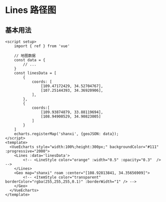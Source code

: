 # Lines 路径图

<script setup>
  import { ref } from 'vue'
  import * as echarts from 'echarts';

  const data = {
  "type": "FeatureCollection",
  "features": [
    {
      "type": "Feature",
      "properties": {
        "adcode": 610000,
        "name": "陕西省",
        "center": [108.948024, 34.263161],
        "centroid": [108.887114, 35.263661],
        "childrenNum": 10,
        "level": "province",
        "acroutes": [100000],
        "parent": { "adcode": 100000 }
      },
      "geometry": {
        "type": "MultiPolygon",
        "coordinates": [
          [
            [
              [110.430966, 34.40948],
              [110.409496, 34.421581],
              [110.392688, 34.466046],
              [110.367073, 34.496157],
              [110.360626, 34.517292],
              [110.372714, 34.544343],
              [110.404488, 34.557626],
              [110.367188, 34.566746],
              [110.379161, 34.600499],
              [110.350783, 34.606656],
              [110.295524, 34.611054],
              [110.269045, 34.629442],
              [110.236638, 34.67044],
              [110.229616, 34.692649],
              [110.2432, 34.725792],
              [110.246884, 34.788846],
              [110.233702, 34.837421],
              [110.238825, 34.852012],
              [110.23094, 34.880707],
              [110.254367, 34.919191],
              [110.262195, 34.94436],
              [110.274686, 34.947306],
              [110.30151, 34.988624],
              [110.320851, 35.005178],
              [110.320563, 35.038513],
              [110.333111, 35.045115],
              [110.346466, 35.084316],
              [110.373692, 35.134226],
              [110.364713, 35.140264],
              [110.364367, 35.197999],
              [110.378355, 35.210858],
              [110.374844, 35.251964],
              [110.40397, 35.286467],
              [110.450019, 35.327772],
              [110.477591, 35.413882],
              [110.48588, 35.422828],
              [110.513049, 35.483131],
              [110.531699, 35.511446],
              [110.567502, 35.539514],
              [110.580914, 35.563147],
              [110.589088, 35.602099],
              [110.60935, 35.632189],
              [110.603996, 35.658873],
              [110.592369, 35.663293],
              [110.592311, 35.682313],
              [110.577633, 35.701486],
              [110.574007, 35.769777],
              [110.563818, 35.787668],
              [110.56733, 35.819342],
              [110.550752, 35.838088],
              [110.54937, 35.854074],
              [110.551212, 35.87541],
              [110.511668, 35.879739],
              [110.516675, 35.921684],
              [110.503206, 35.943237],
              [110.515064, 35.958101],
              [110.514258, 35.975714],
              [110.49296, 35.995916],
              [110.499695, 36.008098],
              [110.492212, 36.034656],
              [110.467978, 36.074634],
              [110.470453, 36.094654],
              [110.45048, 36.132247],
              [110.447083, 36.164332],
              [110.459517, 36.194601],
              [110.454164, 36.223682],
              [110.473907, 36.24813],
              [110.476037, 36.279541],
              [110.468209, 36.291366],
              [110.473562, 36.310548],
              [110.459977, 36.327847],
              [110.469245, 36.369944],
              [110.487031, 36.393877],
              [110.492154, 36.423119],
              [110.473159, 36.453209],
              [110.495781, 36.472976],
              [110.503379, 36.488209],
              [110.50217, 36.530999],
              [110.489909, 36.550746],
              [110.498256, 36.578056],
              [110.47149, 36.595764],
              [110.447429, 36.621109],
              [110.422389, 36.661799],
              [110.394472, 36.676839],
              [110.393206, 36.692498],
              [110.408575, 36.696627],
              [110.433269, 36.679799],
              [110.436722, 36.71127],
              [110.451803, 36.726533],
              [110.439946, 36.737122],
              [110.421238, 36.721549],
              [110.414504, 36.728869],
              [110.432002, 36.74802],
              [110.420145, 36.760786],
              [110.388486, 36.764911],
              [110.384111, 36.775261],
              [110.4061, 36.774483],
              [110.419569, 36.798291],
              [110.422908, 36.819214],
              [110.407251, 36.824891],
              [110.419511, 36.835],
              [110.424519, 36.855524],
              [110.414043, 36.865707],
              [110.382902, 36.870448],
              [110.376052, 36.88226],
              [110.408747, 36.892361],
              [110.415655, 36.934228],
              [110.425728, 36.957211],
              [110.418706, 36.973589],
              [110.40846, 36.989032],
              [110.377146, 37.010291],
              [110.38319, 37.021849],
              [110.412834, 37.019212],
              [110.441212, 37.00618],
              [110.450307, 37.016497],
              [110.424059, 37.023944],
              [110.425958, 37.04085],
              [110.460495, 37.044728],
              [110.495781, 37.086743],
              [110.535556, 37.115102],
              [110.540276, 37.144612],
              [110.584541, 37.18069],
              [110.650161, 37.254341],
              [110.661903, 37.282019],
              [110.690051, 37.287043],
              [110.678711, 37.317877],
              [110.693965, 37.325912],
              [110.695059, 37.349625],
              [110.651773, 37.357038],
              [110.634044, 37.36615],
              [110.631799, 37.398803],
              [110.648146, 37.438154],
              [110.744965, 37.450726],
              [110.758377, 37.471161],
              [110.759528, 37.503461],
              [110.771271, 37.520183],
              [110.771098, 37.538365],
              [110.794928, 37.56617],
              [110.772249, 37.592655],
              [110.76373, 37.639596],
              [110.793317, 37.65075],
              [110.796137, 37.663056],
              [110.775357, 37.680896],
              [110.739094, 37.68943],
              [110.706571, 37.705342],
              [110.70352, 37.718638],
              [110.716645, 37.728704],
              [110.750721, 37.736157],
              [110.755671, 37.755055],
              [110.735755, 37.770415],
              [110.680381, 37.790072],
              [110.660752, 37.808034],
              [110.650564, 37.840034],
              [110.607277, 37.89625],
              [110.587937, 37.926602],
              [110.547644, 37.940317],
              [110.522489, 37.95495],
              [110.516618, 37.970728],
              [110.52836, 37.990638],
              [110.508099, 38.012838],
              [110.501422, 38.03901],
              [110.508789, 38.061961],
              [110.501882, 38.098132],
              [110.521165, 38.124427],
              [110.510574, 38.147274],
              [110.507869, 38.18493],
              [110.523928, 38.210506],
              [110.558235, 38.210506],
              [110.567272, 38.217529],
              [110.567963, 38.245764],
              [110.577461, 38.297247],
              [110.601291, 38.308225],
              [110.638821, 38.304718],
              [110.668581, 38.313637],
              [110.701621, 38.35334],
              [110.750318, 38.36949],
              [110.758952, 38.400407],
              [110.77766, 38.4409],
              [110.796828, 38.453454],
              [110.825033, 38.449421],
              [110.84069, 38.439986],
              [110.874248, 38.453682],
              [110.870161, 38.508894],
              [110.907692, 38.521056],
              [110.909418, 38.563152],
              [110.919895, 38.582064],
              [110.89664, 38.588216],
              [110.88081, 38.626933],
              [110.896409, 38.657816],
              [110.916211, 38.673973],
              [110.915405, 38.704305],
              [110.937681, 38.718784],
              [110.965023, 38.755688],
              [110.956274, 38.776746],
              [110.979126, 38.787727],
              [110.996509, 38.825125],
              [111.010094, 38.841623],
              [110.996049, 38.868026],
              [111.012339, 38.878312],
              [111.015735, 38.896234],
              [111.009921, 38.932593],
              [110.994552, 38.960171],
              [110.979989, 38.972257],
              [110.998409, 38.998536],
              [111.038241, 39.020126],
              [111.088953, 39.02707],
              [111.138341, 39.064267],
              [111.147321, 39.100539],
              [111.162517, 39.108455],
              [111.174144, 39.135136],
              [111.163093, 39.152465],
              [111.218985, 39.24567],
              [111.213516, 39.25718],
              [111.227159, 39.284406],
              [111.247478, 39.3023],
              [111.213804, 39.301247],
              [111.187959, 39.314327],
              [111.17944, 39.326803],
              [111.194233, 39.340479],
              [111.18842, 39.350922],
              [111.161711, 39.33552],
              [111.155034, 39.368273],
              [111.125562, 39.36647],
              [111.108121, 39.356556],
              [111.086593, 39.380139],
              [111.09776, 39.404539],
              [111.086651, 39.412721],
              [111.064374, 39.400936],
              [111.053841, 39.429907],
              [111.05833, 39.447689],
              [111.086881, 39.45669],
              [111.088032, 39.468391],
              [111.108869, 39.474165],
              [111.100005, 39.483239],
              [111.107143, 39.499208],
              [111.148875, 39.532633],
              [111.154976, 39.568664],
              [111.136787, 39.58701],
              [111.100984, 39.559452],
              [111.04371, 39.554584],
              [111.040947, 39.567691],
              [111.017231, 39.552037],
              [110.996624, 39.547767],
              [110.990177, 39.537054],
              [110.959152, 39.519445],
              [110.890826, 39.508952],
              [110.862909, 39.482639],
              [110.806613, 39.411295],
              [110.782668, 39.388098],
              [110.768565, 39.382917],
              [110.738288, 39.348518],
              [110.732877, 39.308464],
              [110.70283, 39.273878],
              [110.688382, 39.267485],
              [110.669617, 39.275908],
              [110.626273, 39.266808],
              [110.596571, 39.283052],
              [110.566927, 39.318461],
              [110.559156, 39.352124],
              [110.521741, 39.383217],
              [110.499177, 39.360687],
              [110.482599, 39.360612],
              [110.469475, 39.375182],
              [110.434995, 39.380889],
              [110.416576, 39.348668],
              [110.429124, 39.342057],
              [110.385205, 39.310494],
              [110.370008, 39.329433],
              [110.34094, 39.341531],
              [110.296617, 39.376008],
              [110.281018, 39.394179],
              [110.257648, 39.407091],
              [110.276759, 39.420301],
              [110.243488, 39.423678],
              [110.217125, 39.443262],
              [110.206188, 39.437485],
              [110.152483, 39.45399],
              [110.133373, 39.448289],
              [110.126408, 39.416849],
              [110.136769, 39.391777],
              [110.158872, 39.389599],
              [110.185293, 39.3531],
              [110.202792, 39.316356],
              [110.210851, 39.281473],
              [110.193352, 39.280721],
              [110.159851, 39.263122],
              [110.110808, 39.249732],
              [110.078401, 39.230771],
              [110.010997, 39.208568],
              [109.962702, 39.211881],
              [109.941289, 39.239952],
              [109.902723, 39.271922],
              [109.868992, 39.249732],
              [109.882174, 39.233104],
              [109.897255, 39.234082],
              [109.960457, 39.186735],
              [109.893916, 39.141239],
              [109.922121, 39.107023],
              [109.890923, 39.104007],
              [109.882116, 39.116747],
              [109.860128, 39.124435],
              [109.815345, 39.096167],
              [109.793356, 39.074072],
              [109.762388, 39.057478],
              [109.725376, 39.01839],
              [109.704826, 39.016956],
              [109.691242, 38.992647],
              [109.672016, 38.997026],
              [109.665339, 38.981697],
              [109.68537, 38.968254],
              [109.683759, 38.93554],
              [109.67098, 38.926472],
              [109.649279, 38.884514],
              [109.624413, 38.854485],
              [109.549755, 38.805672],
              [109.511189, 38.833753],
              [109.489258, 38.813317],
              [109.450864, 38.788863],
              [109.442576, 38.771141],
              [109.412528, 38.747581],
              [109.403952, 38.720603],
              [109.338734, 38.7015],
              [109.325956, 38.670029],
              [109.328891, 38.660471],
              [109.366537, 38.631107],
              [109.331366, 38.597935],
              [109.310299, 38.60249],
              [109.27674, 38.622986],
              [109.196845, 38.552668],
              [109.178655, 38.520828],
              [109.147112, 38.506157],
              [109.128634, 38.480533],
              [109.092486, 38.45353],
              [109.054265, 38.433975],
              [109.059791, 38.408705],
              [109.051272, 38.385255],
              [109.007813, 38.35913],
              [108.989738, 38.310893],
              [108.976441, 38.296942],
              [108.961878, 38.265065],
              [108.976557, 38.249503],
              [108.955144, 38.218521],
              [108.938508, 38.207453],
              [108.947258, 38.170725],
              [108.964469, 38.154761],
              [109.019785, 38.119688],
              [109.06359, 38.100196],
              [109.068828, 38.091174],
              [109.050754, 38.055],
              [109.069519, 38.023017],
              [109.038032, 38.021487],
              [109.028938, 37.997452],
              [109.015468, 37.982828],
              [109.017483, 37.969962],
              [108.97955, 37.959316],
              [108.974197, 37.931889],
              [108.935803, 37.921621],
              [108.917095, 37.959776],
              [108.893841, 37.978157],
              [108.882961, 38.013833],
              [108.855504, 38.038322],
              [108.830638, 38.049798],
              [108.797655, 38.047886],
              [108.826666, 37.995155],
              [108.824882, 37.98321],
              [108.798231, 37.933652],
              [108.792072, 37.872864],
              [108.793223, 37.815863],
              [108.801397, 37.792298],
              [108.784704, 37.764655],
              [108.78338, 37.737309],
              [108.792014, 37.700269],
              [108.777681, 37.68351],
              [108.741648, 37.685509],
              [108.713442, 37.680665],
              [108.699512, 37.66967],
              [108.628366, 37.652212],
              [108.61127, 37.654212],
              [108.55958, 37.681742],
              [108.532641, 37.690583],
              [108.477037, 37.674207],
              [108.422411, 37.648827],
              [108.351265, 37.641366],
              [108.33296, 37.633057],
              [108.301128, 37.64075],
              [108.292782, 37.656981],
              [108.246502, 37.665748],
              [108.205576, 37.65575],
              [108.193661, 37.638289],
              [108.154001, 37.623901],
              [108.133912, 37.621978],
              [108.108239, 37.637827],
              [108.077041, 37.642981],
              [108.060233, 37.652058],
              [108.025408, 37.649827],
              [108.013205, 37.665517],
              [108.02443, 37.698655],
              [108.014069, 37.725861],
              [107.993692, 37.735081],
              [107.979992, 37.764732],
              [107.981949, 37.787231],
              [107.937109, 37.795062],
              [107.894628, 37.813637],
              [107.8849, 37.808341],
              [107.842708, 37.828985],
              [107.815884, 37.829062],
              [107.741169, 37.845328],
              [107.683435, 37.887739],
              [107.675952, 37.875778],
              [107.650222, 37.864581],
              [107.659259, 37.8441],
              [107.646135, 37.805194],
              [107.620692, 37.775944],
              [107.599222, 37.791146],
              [107.571305, 37.776712],
              [107.523413, 37.772949],
              [107.49918, 37.765654],
              [107.490833, 37.745376],
              [107.485077, 37.706495],
              [107.465449, 37.691198],
              [107.430566, 37.684202],
              [107.407081, 37.692966],
              [107.386877, 37.691121],
              [107.389583, 37.671208],
              [107.422047, 37.665056],
              [107.419918, 37.650212],
              [107.39672, 37.652443],
              [107.36132, 37.613282],
              [107.325056, 37.606279],
              [107.312565, 37.610127],
              [107.330467, 37.584033],
              [107.368918, 37.587574],
              [107.372199, 37.580029],
              [107.359132, 37.540214],
              [107.345663, 37.518873],
              [107.284302, 37.481955],
              [107.283612, 37.440776],
              [107.271063, 37.390313],
              [107.261047, 37.37086],
              [107.257939, 37.336958],
              [107.273135, 37.29114],
              [107.293282, 37.277458],
              [107.309342, 37.238874],
              [107.291382, 37.241272],
              [107.270315, 37.229129],
              [107.317688, 37.199961],
              [107.333978, 37.173801],
              [107.337835, 37.153982],
              [107.3311, 37.13013],
              [107.307039, 37.100459],
              [107.278258, 37.128194],
              [107.277568, 37.102396],
              [107.268703, 37.099452],
              [107.285223, 37.056435],
              [107.279525, 37.041703],
              [107.287411, 36.992369],
              [107.304276, 36.951699],
              [107.294836, 36.929414],
              [107.311702, 36.913026],
              [107.332827, 36.925608],
              [107.370645, 36.904792],
              [107.447202, 36.899432],
              [107.47794, 36.908443],
              [107.533717, 36.867184],
              [107.528479, 36.853737],
              [107.540106, 36.828624],
              [107.590818, 36.836244],
              [107.603597, 36.825824],
              [107.639515, 36.818514],
              [107.672095, 36.8329],
              [107.720792, 36.802336],
              [107.74491, 36.811203],
              [107.768223, 36.792923],
              [107.819971, 36.776817],
              [107.826706, 36.785454],
              [107.86625, 36.76709],
              [107.881907, 36.747164],
              [107.906659, 36.75238],
              [107.905507, 36.740625],
              [107.940965, 36.694835],
              [107.937454, 36.658215],
              [107.974409, 36.666086],
              [107.980798, 36.653383],
              [107.985979, 36.674891],
              [108.004744, 36.68315],
              [108.023336, 36.66967],
              [108.023163, 36.648082],
              [108.002096, 36.637403],
              [108.046188, 36.596232],
              [108.06219, 36.592566],
              [108.079977, 36.613077],
              [108.094943, 36.604499],
              [108.09287, 36.58734],
              [108.115607, 36.586638],
              [108.139092, 36.57673],
              [108.141453, 36.562608],
              [108.163614, 36.5637],
              [108.182321, 36.59007],
              [108.197863, 36.629919],
              [108.222902, 36.630933],
              [108.204713, 36.606371],
              [108.216628, 36.571347],
              [108.245466, 36.571035],
              [108.262447, 36.549341],
              [108.270218, 36.567446],
              [108.287429, 36.553322],
              [108.306424, 36.561203],
              [108.340616, 36.558862],
              [108.359611, 36.547312],
              [108.365425, 36.519679],
              [108.391615, 36.50539],
              [108.40802, 36.459616],
              [108.401401, 36.447036],
              [108.418957, 36.448599],
              [108.460574, 36.423119],
              [108.485556, 36.429451],
              [108.496838, 36.422728],
              [108.514682, 36.445551],
              [108.510653, 36.474461],
              [108.533044, 36.454616],
              [108.562631, 36.438595],
              [108.593599, 36.431483],
              [108.618926, 36.433906],
              [108.651276, 36.384727],
              [108.641605, 36.359148],
              [108.642181, 36.311175],
              [108.655075, 36.273981],
              [108.646095, 36.254163],
              [108.664918, 36.214826],
              [108.702851, 36.160803],
              [108.712349, 36.138759],
              [108.69767, 36.117338],
              [108.707456, 36.109803],
              [108.690878, 36.088766],
              [108.682532, 36.055001],
              [108.688633, 36.021064],
              [108.661752, 35.993873],
              [108.656514, 35.952989],
              [108.633777, 35.944732],
              [108.588764, 35.950394],
              [108.569308, 35.939619],
              [108.563034, 35.92129],
              [108.518654, 35.905475],
              [108.499543, 35.872261],
              [108.518942, 35.849113],
              [108.527864, 35.824226],
              [108.523259, 35.759371],
              [108.533908, 35.746205],
              [108.517042, 35.716001],
              [108.530339, 35.680498],
              [108.523259, 35.661162],
              [108.539721, 35.605575],
              [108.56384, 35.597991],
              [108.567639, 35.585509],
              [108.618466, 35.556983],
              [108.622898, 35.540779],
              [108.605975, 35.502826],
              [108.616566, 35.477276],
              [108.619444, 35.442934],
              [108.631129, 35.418632],
              [108.62215, 35.3807],
              [108.610752, 35.356459],
              [108.615357, 35.331656],
              [108.602982, 35.312315],
              [108.568272, 35.290908],
              [108.543463, 35.303911],
              [108.525043, 35.289005],
              [108.489125, 35.275285],
              [108.449062, 35.273699],
              [108.402379, 35.278061],
              [108.400134, 35.282819],
              [108.352819, 35.285753],
              [108.345336, 35.300661],
              [108.298078, 35.268385],
              [108.256921, 35.267433],
              [108.239365, 35.256248],
              [108.221463, 35.296855],
              [108.193776, 35.306607],
              [108.174666, 35.305101],
              [108.123954, 35.281788],
              [108.094885, 35.280043],
              [108.048663, 35.253789],
              [107.979301, 35.245458],
              [107.949772, 35.2453],
              [107.960594, 35.261484],
              [107.937799, 35.267353],
              [107.936073, 35.253947],
              [107.904702, 35.261166],
              [107.866193, 35.256407],
              [107.841844, 35.276395],
              [107.829814, 35.273143],
              [107.79142, 35.295903],
              [107.75176, 35.305101],
              [107.745716, 35.311601],
              [107.716648, 35.302326],
              [107.736794, 35.296141],
              [107.737312, 35.267433],
              [107.720159, 35.269257],
              [107.692357, 35.251171],
              [107.662597, 35.255375],
              [107.651948, 35.239746],
              [107.670311, 35.21443],
              [107.687291, 35.216653],
              [107.715784, 35.168144],
              [107.728563, 35.127314],
              [107.722519, 35.114917],
              [107.762006, 35.084316],
              [107.759474, 35.071198],
              [107.802069, 35.032388],
              [107.827511, 35.022205],
              [107.848349, 35.023876],
              [107.843629, 35.002313],
              [107.863372, 34.999209],
              [107.858595, 34.986873],
              [107.820028, 34.973739],
              [107.799997, 34.966813],
              [107.804775, 34.956782],
              [107.778584, 34.964664],
              [107.741572, 34.953517],
              [107.67434, 34.951208],
              [107.654366, 34.933529],
              [107.637731, 34.93329],
              [107.63986, 34.918793],
              [107.625815, 34.918952],
              [107.633414, 34.953915],
              [107.619714, 34.964664],
              [107.605611, 34.958693],
              [107.572168, 34.971351],
              [107.562037, 34.966495],
              [107.551158, 34.940298],
              [107.537861, 34.932493],
              [107.536653, 34.915368],
              [107.524047, 34.909871],
              [107.474774, 34.91943],
              [107.455548, 34.916802],
              [107.426019, 34.92875],
              [107.392921, 34.932414],
              [107.371969, 34.917997],
              [107.35021, 34.934086],
              [107.322351, 34.938148],
              [107.28672, 34.931856],
              [107.282978, 34.911783],
              [107.262371, 34.907481],
              [107.252528, 34.881185],
              [107.230943, 34.891864],
              [107.222999, 34.878157],
              [107.201011, 34.881664],
              [107.189556, 34.893298],
              [107.179886, 34.928272],
              [107.162387, 34.944121],
              [107.135621, 34.945873],
              [107.103041, 34.960046],
              [107.089629, 34.976685],
              [107.096076, 35.010111],
              [107.082606, 35.024035],
              [107.048242, 35.028331],
              [107.051005, 35.04074],
              [107.031031, 35.029126],
              [107.012439, 35.029365],
              [106.990796, 35.068495],
              [106.950157, 35.066905],
              [106.944401, 35.080103],
              [106.912569, 35.079546],
              [106.90169, 35.094492],
              [106.856965, 35.091232],
              [106.83843, 35.079785],
              [106.777818, 35.094253],
              [106.7145, 35.105619],
              [106.706441, 35.081852],
              [106.666206, 35.076605],
              [106.661601, 35.069687],
              [106.615379, 35.071119],
              [106.575834, 35.089325],
              [106.543542, 35.085032],
              [106.545959, 35.070562],
              [106.520978, 35.027615],
              [106.503536, 35.03374],
              [106.48857, 35.02125],
              [106.502155, 34.995548],
              [106.48316, 34.980108],
              [106.493118, 34.941095],
              [106.510214, 34.925086],
              [106.517927, 34.892422],
              [106.528, 34.876483],
              [106.555918, 34.861339],
              [106.554306, 34.813735],
              [106.578367, 34.789006],
              [106.575028, 34.770095],
              [106.54855, 34.761635],
              [106.539628, 34.745671],
              [106.505839, 34.746869],
              [106.486901, 34.715172],
              [106.459617, 34.705589],
              [106.44137, 34.681705],
              [106.445687, 34.669482],
              [106.470784, 34.65374],
              [106.467215, 34.640952],
              [106.44868, 34.636396],
              [106.421741, 34.654939],
              [106.419496, 34.64343],
              [106.368151, 34.610334],
              [106.323138, 34.589863],
              [106.314044, 34.578745],
              [106.340982, 34.568026],
              [106.343803, 34.536581],
              [106.33442, 34.517852],
              [106.366137, 34.512329],
              [106.379031, 34.520654],
              [106.401365, 34.511128],
              [106.407811, 34.523135],
              [106.453861, 34.531299],
              [106.487765, 34.523375],
              [106.511825, 34.502482],
              [106.536059, 34.493034],
              [106.543657, 34.47854],
              [106.552406, 34.489191],
              [106.567948, 34.474857],
              [106.599434, 34.465966],
              [106.591606, 34.456514],
              [106.613709, 34.44626],
              [106.637252, 34.392005],
              [106.662176, 34.381663],
              [106.680078, 34.383747],
              [106.697289, 34.370598],
              [106.717378, 34.369234],
              [106.710989, 34.344372],
              [106.690324, 34.334024],
              [106.705117, 34.299522],
              [106.684107, 34.259946],
              [106.663903, 34.243163],
              [106.633626, 34.259866],
              [106.602485, 34.250873],
              [106.589246, 34.253764],
              [106.5771, 34.2809],
              [106.526446, 34.291977],
              [106.496514, 34.255129],
              [106.496053, 34.238345],
              [106.512919, 34.239389],
              [106.532087, 34.254085],
              [106.551255, 34.242601],
              [106.558565, 34.227421],
              [106.572265, 34.16997],
              [106.584871, 34.149471],
              [106.56081, 34.113203],
              [106.501867, 34.104918],
              [106.505494, 34.056479],
              [106.47159, 34.024037],
              [106.479533, 33.994401],
              [106.476022, 33.973779],
              [106.443557, 33.934615],
              [106.41092, 33.909221],
              [106.428246, 33.866479],
              [106.475331, 33.875755],
              [106.493406, 33.846148],
              [106.491391, 33.834529],
              [106.468712, 33.820083],
              [106.461804, 33.789649],
              [106.479821, 33.780768],
              [106.48811, 33.758236],
              [106.482642, 33.707336],
              [106.53485, 33.695132],
              [106.575546, 33.631658],
              [106.581475, 33.590638],
              [106.580554, 33.575909],
              [106.559774, 33.57089],
              [106.563055, 33.543041],
              [106.541124, 33.513076],
              [106.494269, 33.530489],
              [106.477461, 33.519394],
              [106.456048, 33.537939],
              [106.45271, 33.591852],
              [106.446896, 33.613214],
              [106.431354, 33.61912],
              [106.384902, 33.612081],
              [106.351401, 33.587239],
              [106.335169, 33.587078],
              [106.303395, 33.604395],
              [106.277492, 33.59687],
              [106.237429, 33.56409],
              [106.187178, 33.546522],
              [106.143719, 33.5649],
              [106.147518, 33.581817],
              [106.1333, 33.571861],
              [106.108491, 33.569838],
              [106.110851, 33.591933],
              [106.131343, 33.597193],
              [106.086675, 33.617097],
              [106.063881, 33.604152],
              [106.045749, 33.609735],
              [106.02848, 33.595251],
              [106.018983, 33.609735],
              [105.998951, 33.604152],
              [105.979726, 33.612405],
              [105.962112, 33.606499],
              [105.953996, 33.587159],
              [105.919459, 33.554781],
              [105.902708, 33.556157],
              [105.868344, 33.509269],
              [105.841981, 33.490069],
              [105.830986, 33.456439],
              [105.837951, 33.410795],
              [105.829662, 33.382812],
              [105.802609, 33.378756],
              [105.743262, 33.385327],
              [105.732844, 33.391005],
              [105.708956, 33.380703],
              [105.734168, 33.346544],
              [105.755235, 33.32885],
              [105.747752, 33.298893],
              [105.767438, 33.28257],
              [105.791499, 33.278591],
              [105.792823, 33.262752],
              [105.828799, 33.253897],
              [105.862588, 33.234316],
              [105.906565, 33.240166],
              [105.921301, 33.236266],
              [105.966889, 33.20018],
              [105.968328, 33.154076],
              [105.9468, 33.153507],
              [105.945534, 33.188148],
              [105.927747, 33.198473],
              [105.916926, 33.177741],
              [105.924582, 33.167576],
              [105.896376, 33.142689],
              [105.92343, 33.147732],
              [105.920092, 33.132113],
              [105.936785, 33.113562],
              [105.91871, 33.105425],
              [105.933273, 33.077019],
              [105.915084, 33.066273],
              [105.9133, 33.053164],
              [105.928093, 33.041519],
              [105.917444, 32.993784],
              [105.861724, 32.938929],
              [105.826957, 32.950751],
              [105.78557, 32.92678],
              [105.735434, 32.905331],
              [105.699401, 32.903456],
              [105.656575, 32.89538],
              [105.644544, 32.882735],
              [105.590609, 32.87678],
              [105.56557, 32.9068],
              [105.534141, 32.909491],
              [105.513995, 32.919115],
              [105.493503, 32.905495],
              [105.495517, 32.87319],
              [105.524528, 32.847729],
              [105.535868, 32.789844],
              [105.556302, 32.792049],
              [105.554691, 32.773998],
              [105.568102, 32.758722],
              [105.557856, 32.752921],
              [105.563785, 32.724893],
              [105.585198, 32.729061],
              [105.596365, 32.699226],
              [105.625376, 32.702087],
              [105.649264, 32.718681],
              [105.678045, 32.726527],
              [105.719202, 32.759703],
              [105.735952, 32.753902],
              [105.750688, 32.767954],
              [105.76882, 32.767545],
              [105.779584, 32.750225],
              [105.811415, 32.772283],
              [105.822525, 32.770159],
              [105.816941, 32.790334],
              [105.831159, 32.826098],
              [105.850788, 32.818097],
              [105.857753, 32.827404],
              [105.886879, 32.835159],
              [105.940929, 32.829771],
              [105.969307, 32.849035],
              [105.99521, 32.827975],
              [106.011557, 32.82969],
              [106.021688, 32.857522],
              [106.04667, 32.852299],
              [106.069925, 32.824057],
              [106.09364, 32.823812],
              [106.094676, 32.795969],
              [106.064226, 32.782248],
              [106.072688, 32.763869],
              [106.076717, 32.763787],
              [106.076487, 32.759049],
              [106.071652, 32.75815],
              [106.120003, 32.719662],
              [106.145388, 32.720397],
              [106.153677, 32.705766],
              [106.169334, 32.710017],
              [106.174342, 32.697591],
              [106.256424, 32.693258],
              [106.278816, 32.67069],
              [106.300862, 32.679848],
              [106.351171, 32.671834],
              [106.38329, 32.646561],
              [106.389046, 32.626682],
              [106.420533, 32.616617],
              [106.450983, 32.640181],
              [106.451673, 32.660139],
              [106.461977, 32.653105],
              [106.498068, 32.649343],
              [106.518733, 32.668645],
              [106.566797, 32.675841],
              [106.588613, 32.688597],
              [106.628733, 32.681238],
              [106.663443, 32.690723],
              [106.684453, 32.709281],
              [106.732056, 32.73854],
              [106.779429, 32.737478],
              [106.784322, 32.697264],
              [106.793244, 32.712632],
              [106.823119, 32.705357],
              [106.845913, 32.721051],
              [106.872564, 32.725628],
              [106.903417, 32.721296],
              [106.917002, 32.703313],
              [106.964778, 32.717046],
              [106.988436, 32.711815],
              [107.012554, 32.721542],
              [107.030225, 32.712387],
              [107.066835, 32.708872],
              [107.059697, 32.686144],
              [107.068389, 32.669954],
              [107.087672, 32.667909],
              [107.099069, 32.649506],
              [107.097572, 32.627009],
              [107.107761, 32.600741],
              [107.091989, 32.552604],
              [107.080131, 32.542368],
              [107.104653, 32.516649],
              [107.127102, 32.482482],
              [107.189613, 32.468057],
              [107.210048, 32.431986],
              [107.230597, 32.416077],
              [107.263926, 32.403282],
              [107.283784, 32.4342],
              [107.286087, 32.454532],
              [107.313889, 32.490185],
              [107.356888, 32.506408],
              [107.377898, 32.538928],
              [107.411283, 32.538027],
              [107.436323, 32.529755],
              [107.429243, 32.501083],
              [107.43874, 32.465844],
              [107.457793, 32.458713],
              [107.461995, 32.441333],
              [107.450195, 32.430838],
              [107.457217, 32.417717],
              [107.48974, 32.425262],
              [107.502864, 32.395654],
              [107.525255, 32.382446],
              [107.571132, 32.397705],
              [107.598243, 32.411566],
              [107.636349, 32.405989],
              [107.650452, 32.412879],
              [107.679463, 32.398279],
              [107.695292, 32.374734],
              [107.694774, 32.35701],
              [107.716763, 32.328857],
              [107.754581, 32.338215],
              [107.788715, 32.279836],
              [107.8358, 32.223063],
              [107.867517, 32.202432],
              [107.890541, 32.214433],
              [107.924733, 32.197006],
              [107.979359, 32.146022],
              [107.995706, 32.147173],
              [108.024372, 32.177273],
              [108.018616, 32.211803],
              [108.034676, 32.220761],
              [108.060751, 32.220515],
              [108.088208, 32.233418],
              [108.12309, 32.218378],
              [108.141683, 32.218871],
              [108.156649, 32.239005],
              [108.179328, 32.221994],
              [108.213289, 32.248208],
              [108.212196, 32.256999],
              [108.247193, 32.274825],
              [108.265152, 32.256999],
              [108.287832, 32.249359],
              [108.312065, 32.232185],
              [108.329276, 32.232596],
              [108.347984, 32.25396],
              [108.387644, 32.262257],
              [108.414985, 32.252481],
              [108.431045, 32.262586],
              [108.450789, 32.2593],
              [108.471741, 32.270636],
              [108.483656, 32.251413],
              [108.507142, 32.245661],
              [108.514509, 32.218214],
              [108.510595, 32.200212],
              [108.551061, 32.176122],
              [108.583986, 32.172257],
              [108.679769, 32.102992],
              [108.734049, 32.106448],
              [108.747749, 32.099864],
              [108.751721, 32.074184],
              [108.788675, 32.048332],
              [108.837891, 32.038862],
              [108.867765, 32.004102],
              [108.902417, 31.984905],
              [108.937127, 31.988942],
              [108.955086, 31.979137],
              [108.986745, 31.979961],
              [109.035097, 31.958038],
              [109.087823, 31.927371],
              [109.124605, 31.892157],
              [109.167028, 31.875329],
              [109.198284, 31.845789],
              [109.196212, 31.817561],
              [109.213595, 31.817479],
              [109.273575, 31.80105],
              [109.28123, 31.777928],
              [109.254694, 31.766944],
              [109.28313, 31.741749],
              [109.281576, 31.716877],
              [109.323193, 31.708861],
              [109.390252, 31.705224],
              [109.415464, 31.710018],
              [109.417882, 31.71886],
              [109.457023, 31.721587],
              [109.458981, 31.715803],
              [109.501116, 31.717125],
              [109.549755, 31.730016],
              [109.585731, 31.726711],
              [109.605993, 31.743731],
              [109.592984, 31.75191],
              [109.591833, 31.788912],
              [109.604554, 31.803774],
              [109.638227, 31.81104],
              [109.607547, 31.881681],
              [109.584983, 31.900488],
              [109.594481, 31.923331],
              [109.620614, 31.928608],
              [109.631263, 31.962242],
              [109.601388, 31.997676],
              [109.587573, 32.025272],
              [109.590969, 32.047755],
              [109.617851, 32.085132],
              [109.62165, 32.106777],
              [109.592581, 32.139194],
              [109.587113, 32.161484],
              [109.604324, 32.199226],
              [109.592754, 32.219364],
              [109.550446, 32.224871],
              [109.528688, 32.270308],
              [109.495417, 32.300367],
              [109.510671, 32.324588],
              [109.513204, 32.342319],
              [109.500425, 32.378918],
              [109.506239, 32.395326],
              [109.529609, 32.405743],
              [109.526903, 32.43338],
              [109.541639, 32.444285],
              [109.552748, 32.477155],
              [109.576003, 32.491742],
              [109.587516, 32.516075],
              [109.618138, 32.524759],
              [109.636788, 32.541058],
              [109.620038, 32.567425],
              [109.61929, 32.593047],
              [109.631838, 32.600086],
              [109.7267, 32.60827],
              [109.758186, 32.589855],
              [109.817071, 32.577413],
              [109.849479, 32.579787],
              [109.881253, 32.591983],
              [109.910552, 32.59272],
              [109.944801, 32.57684],
              [109.971164, 32.577576],
              [109.995743, 32.550721],
              [110.028207, 32.548428],
              [110.051578, 32.558664],
              [110.088187, 32.585435],
              [110.085366, 32.613099],
              [110.10252, 32.619072],
              [110.13343, 32.612198],
              [110.153807, 32.593129],
              [110.165147, 32.593866],
              [110.206418, 32.632981],
              [110.187883, 32.646316],
              [110.154498, 32.690069],
              [110.162326, 32.715902],
              [110.159621, 32.767218],
              [110.139589, 32.764931],
              [110.127501, 32.777756],
              [110.14218, 32.802828],
              [110.1195, 32.812953],
              [110.113802, 32.825445],
              [110.0841, 32.842995],
              [110.05129, 32.851891],
              [110.030452, 32.872129],
              [110.004319, 32.873271],
              [109.98872, 32.886244],
              [109.931274, 32.885346],
              [109.915962, 32.901009],
              [109.883785, 32.901743],
              [109.857077, 32.910307],
              [109.847752, 32.893259],
              [109.80838, 32.878983],
              [109.789902, 32.882491],
              [109.764345, 32.909328],
              [109.784607, 32.985961],
              [109.794507, 33.066924],
              [109.768029, 33.074496],
              [109.715245, 33.099484],
              [109.688076, 33.116573],
              [109.633277, 33.118038],
              [109.601964, 33.108192],
              [109.592236, 33.119584],
              [109.576176, 33.110226],
              [109.560347, 33.125686],
              [109.514009, 33.140248],
              [109.468536, 33.140248],
              [109.438892, 33.152124],
              [109.464794, 33.172943],
              [109.481948, 33.200261],
              [109.498295, 33.207333],
              [109.51424, 33.237728],
              [109.549755, 33.242279],
              [109.587688, 33.229765],
              [109.606856, 33.236022],
              [109.607374, 33.264295],
              [109.616296, 33.274124],
              [109.647783, 33.268113],
              [109.649797, 33.251703],
              [109.692969, 33.254303],
              [109.70143, 33.241222],
              [109.732456, 33.231309],
              [109.762964, 33.235778],
              [109.813157, 33.236347],
              [109.845219, 33.246991],
              [109.916595, 33.229684],
              [109.973639, 33.203919],
              [109.999139, 33.212617],
              [110.040411, 33.191238],
              [110.077595, 33.20205],
              [110.13061, 33.201725],
              [110.165031, 33.209284],
              [110.218276, 33.163185],
              [110.250338, 33.160257],
              [110.297308, 33.170585],
              [110.333975, 33.159769],
              [110.361662, 33.181725],
              [110.422332, 33.17026],
              [110.451803, 33.179367],
              [110.471029, 33.171398],
              [110.470511, 33.185059],
              [110.50902, 33.221476],
              [110.527785, 33.230415],
              [110.540966, 33.255603],
              [110.577691, 33.250566],
              [110.593923, 33.20709],
              [110.594153, 33.168552],
              [110.616372, 33.145617],
              [110.651082, 33.157492],
              [110.669559, 33.130161],
              [110.702484, 33.097124],
              [110.719926, 33.099565],
              [110.717853, 33.116899],
              [110.727811, 33.133903],
              [110.765917, 33.152449],
              [110.795101, 33.149928],
              [110.824227, 33.160257],
              [110.817377, 33.177253],
              [110.830559, 33.202537],
              [110.865326, 33.21408],
              [110.921621, 33.204001],
              [110.94597, 33.228627],
              [110.942977, 33.236347],
              [110.966174, 33.256172],
              [110.997027, 33.254709],
              [110.982867, 33.270062],
              [111.007964, 33.303683],
              [111.000366, 33.32398],
              [111.026038, 33.330392],
              [111.026153, 33.375349],
              [111.011015, 33.398873],
              [110.996739, 33.43593],
              [111.020858, 33.450846],
              [111.026787, 33.467705],
              [111.020973, 33.471189],
              [111.021664, 33.476538],
              [111.026499, 33.478563],
              [111.019476, 33.520852],
              [111.003532, 33.53308],
              [111.009748, 33.562552],
              [111.003704, 33.57866],
              [110.966577, 33.609169],
              [110.94079, 33.620091],
              [110.878853, 33.634651],
              [110.857728, 33.657781],
              [110.841841, 33.663199],
              [110.823191, 33.692869],
              [110.832228, 33.712832],
              [110.816859, 33.737395],
              [110.815938, 33.753067],
              [110.782207, 33.796027],
              [110.741338, 33.798772],
              [110.72597, 33.807733],
              [110.712615, 33.83356],
              [110.684928, 33.838805],
              [110.66789, 33.852119],
              [110.644808, 33.844938],
              [110.612746, 33.85107],
              [110.612976, 33.867447],
              [110.587304, 33.886966],
              [110.591506, 33.900191],
              [110.62587, 33.90777],
              [110.626043, 33.92462],
              [110.675603, 33.946624],
              [110.670941, 33.966447],
              [110.653442, 33.969186],
              [110.649585, 33.992307],
              [110.627769, 34.019528],
              [110.624143, 34.033859],
              [110.612113, 34.024278],
              [110.586613, 34.024037],
              [110.58834, 34.06163],
              [110.595189, 34.064769],
              [110.591793, 34.101701],
              [110.614012, 34.113686],
              [110.641987, 34.160887],
              [110.621783, 34.177445],
              [110.587706, 34.17865],
              [110.589088, 34.190223],
              [110.557141, 34.193357],
              [110.551443, 34.212801],
              [110.507869, 34.217621],
              [110.489737, 34.232321],
              [110.441385, 34.242441],
              [110.442479, 34.254004],
              [110.426476, 34.276084],
              [110.432635, 34.290853],
              [110.449328, 34.291496],
              [110.474655, 34.323514],
              [110.498141, 34.320064],
              [110.502688, 34.345174],
              [110.489449, 34.35528],
              [110.473734, 34.393207],
              [110.475922, 34.409159],
              [110.458193, 34.402426],
              [110.430966, 34.40948]
            ]
          ],
          [
            [
              [111.026499, 33.478563],
              [111.021664, 33.476538],
              [111.020973, 33.471189],
              [111.026787, 33.467705],
              [111.026499, 33.478563]
            ]
          ],
          [
            [
              [106.076717, 32.763787],
              [106.072688, 32.763869],
              [106.071652, 32.75815],
              [106.076487, 32.759049],
              [106.076717, 32.763787]
            ]
          ]
        ]
      }
    }
  ]
}
    const linesData = [
        {
            coords: [
                [109.47172429, 34.52704767],
                [107.25144393, 34.36920906],
            ],
        },
        {
            coords:[
                [109.93874879, 33.88119694],
                [108.94900529, 34.90823005]
            ]
        }
    ]
 echarts.registerMap('shanxi', {geoJSON: data});
</script>

## 基本用法

```vue
<script setup>
    import { ref } from 'vue'

    // 地图数据
    const data = {
        // ...
    }
    const linesData = [
        {
            coords: [
                [109.47172429, 34.52704767],
                [107.25144393, 34.36920906],
            ],
        },
        { 
            coords:[
                [109.93874879, 33.88119694],
                [108.94900529, 34.90823005]
            ]
        }
    ]
    echarts.registerMap('shanxi', {geoJSON: data});
</script>
<template>
  <VueEcharts style="width:100%;height:300px;" backgroundColor="#111" :progressive="2000">
    <Lines :data='linesData'>
        <!-- <LineStyle color="orange" :width="0.5" :opacity="0.3"  /> -->
    </Lines>
    <Geo map="shanxi" roam :center="[108.92813841, 34.35656909]">
        <!-- <ItemStyle color="transparent" borderColor="rgba(255,255,255,0.1)" :borderWidth="1" /> -->
    </Geo>
  </VueEcharts>
</template>
```

 <VueEcharts style="width:100%;height:300px;" backgroundColor="#111" :progressive="2000">
    <Lines :data='linesData'></Lines>
    <Geo map="shanxi" roam :center="[108.92813841, 34.35656909]"></Geo>
</VueEcharts>
